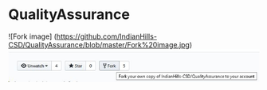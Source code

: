 # QualityAssurance

![Fork image] (https://github.com/IndianHills-CSD/QualityAssurance/blob/master/Fork%20image.jpg)
![What is this](Fork%20image.jpg)
